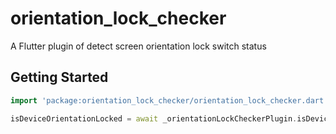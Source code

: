 # orientation_lock_checker

A Flutter plugin of detect screen orientation lock switch status

## Getting Started

```dart
import 'package:orientation_lock_checker/orientation_lock_checker.dart';

isDeviceOrientationLocked = await _orientationLockCheckerPlugin.isDeviceOrientationLocked();
```

